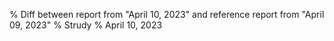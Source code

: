 % Diff between report from "April 10, 2023" and reference report from "April 09, 2023"
% Strudy
% April 10, 2023


